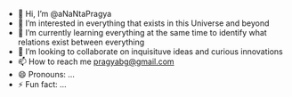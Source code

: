 - 👋 Hi, I’m @aNaNtaPragya
- 👀 I’m interested in everything that exists in this Universe and beyond
- 🌱 I’m currently learning everything at the same time to identify what relations exist between everything
- 💞️ I’m looking to collaborate on inquisituve ideas and curious innovations
- 📫 How to reach me pragyabg@gmail.com
- 😄 Pronouns: ...
- ⚡ Fun fact: ...

<!---
aNaNtaPragya/aNaNtaPragya is a ✨ special ✨ repository because its `README.md` (this file) appears on your GitHub profile.
You can click the Preview link to take a look at your changes.
--->

